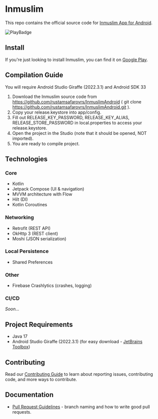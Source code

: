 # Inmuslim

This repo contains the official source code for [Inmuslim App for Android](https://play.google.com/store/apps/details?id=tj.rsdevteam.inmuslim).

![PlayBadge](https://PlayBadges.pavi2410.me/badge/full?id=tj.rsdevteam.inmuslim)

## Install

If you're just looking to install Inmuslim, you can find it on [Google Play](https://play.google.com/store/apps/details?id=tj.rsdevteam.inmuslim).

## Compilation Guide

You will require Android Studio Giraffe (2022.3.1) and Android SDK 33

1. Download the Inmuslim source code from https://github.com/rustamsafarovrs/InmuslimAndroid ( git clone https://github.com/rustamsafarovrs/InmuslimAndroid.git ).
2. Copy your release.keystore into app/config.
3. Fill out RELEASE_KEY_PASSWORD, RELEASE_KEY_ALIAS, RELEASE_STORE_PASSWORD in local.properties to access your release.keystore.
4. Open the project in the Studio (note that it should be opened, NOT imported).
5. You are ready to compile project.

## Technologies

### Core

- Kotlin
- Jetpack Compose (UI & navigation)
- MVVM architecture with Flow
- Hilt (DI)
- Kotlin Coroutines

### Networking

- Retrofit (REST API)
- OkHttp 3 (REST client)
- Moshi (JSON serialization)

### Local Persistence

- Shared Preferences

### Other

- Firebase Crashlytics (crashes, logging)

### CI/CD

_Soon..._

## Project Requirements

- Java 17
- Android Studio Giraffe (2022.3.1) (for easy download - [JetBrains Toolbox](https://www.jetbrains.com/toolbox-app/))

## Contributing

Read our [Contributing Guide](CONTRIBUTING.md) to learn about reporting issues, contributing code, and more ways to contribute.

## Documentation

- [Pull Request Guidelines](docs/pull-request-guidelines.md) - branch naming and how to write good pull requests.
